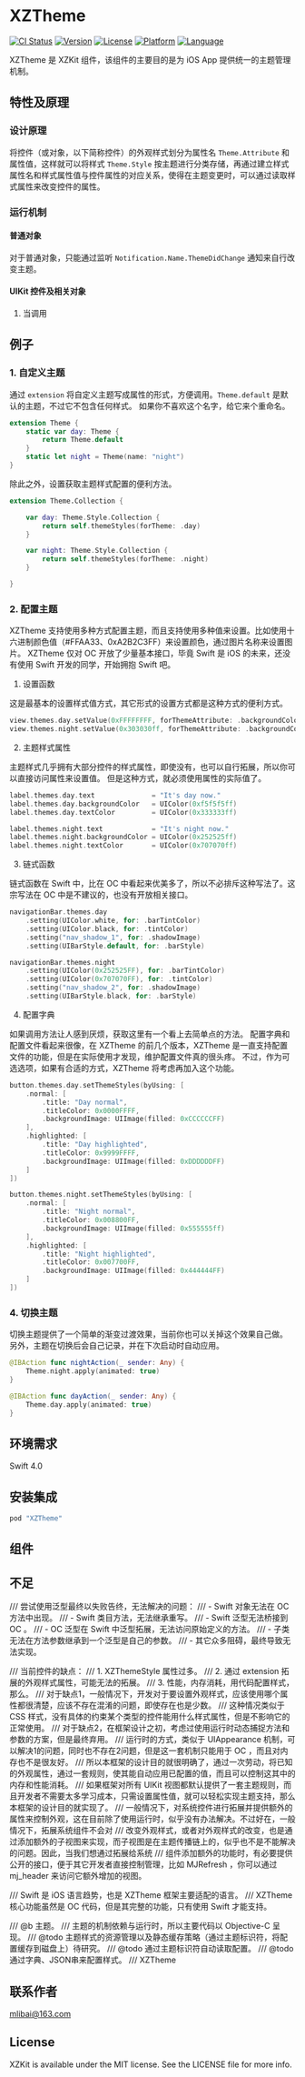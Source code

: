 # XZTheme

[![CI Status](https://img.shields.io/travis/rust-lang/rust.svg)](https://travis-ci.org/mlibai/XZTheme)
[![Version](https://img.shields.io/badge/Version-0.0.1-blue.svg?style=flat)](http://cocoapods.org/pods/XZTheme)
[![License](https://img.shields.io/badge/License-MIT-green.svg)](http://cocoapods.org/pods/XZTheme)
[![Platform](https://img.shields.io/badge/Platform-iOS-yellow.svg)](http://cocoapods.org/pods/XZTheme)
[![Language](https://img.shields.io/badge/Language-Swift-red.svg)](http://cocoapods.org/pods/XZTheme)

XZTheme 是 XZKit 组件，该组件的主要目的是为 iOS App 提供统一的主题管理机制。



## 特性及原理

### 设计原理

将控件（或对象，以下简称控件）的外观样式划分为属性名 `Theme.Attribute` 和属性值，这样就可以将样式 `Theme.Style` 按主题进行分类存储，再通过建立样式属性名和样式属性值与控件属性的对应关系，使得在主题变更时，可以通过读取样式属性来改变控件的属性。

### 运行机制

#### 普通对象

对于普通对象，只能通过监听  `Notification.Name.ThemeDidChange` 通知来自行改变主题。

#### UIKit 控件及相关对象

1. 当调用

## 例子

### 1. 自定义主题

通过 `extension` 将自定义主题写成属性的形式，方便调用。`Theme.default` 是默认的主题，不过它不包含任何样式。
如果你不喜欢这个名字，给它来个重命名。

```swift
extension Theme {
    static var day: Theme {
        return Theme.default
    }
    static let night = Theme(name: "night")
}
```

除此之外，设置获取主题样式配置的便利方法。

```swift
extension Theme.Collection {

    var day: Theme.Style.Collection {
        return self.themeStyles(forTheme: .day)
    }

    var night: Theme.Style.Collection {
        return self.themeStyles(forTheme: .night)
    }

}
```

### 2. 配置主题

XZTheme 支持使用多种方式配置主题，而且支持使用多种值来设置。比如使用十六进制颜色值（#FFAA33、0xA2B2C3FF）来设置颜色，通过图片名称来设置图片。
XZTheme 仅对 OC 开放了少量基本接口，毕竟 Swift 是 iOS 的未来，还没有使用 Swift 开发的同学，开始拥抱 Swift 吧。

1. 设置函数

这是最基本的设置样式值方式，其它形式的设置方式都是这种方式的便利方式。

```swift
view.themes.day.setValue(0xFFFFFFFF, forThemeAttribute: .backgroundColor)
view.themes.night.setValue(0x303030ff, forThemeAttribute: .backgroundColor)
```

2. 主题样式属性

主题样式几乎拥有大部分控件的样式属性，即使没有，也可以自行拓展，所以你可以直接访问属性来设置值。
但是这种方式，就必须使用属性的实际值了。

```swift
label.themes.day.text              = "It's day now."
label.themes.day.backgroundColor   = UIColor(0xf5f5f5ff)
label.themes.day.textColor         = UIColor(0x333333ff)

label.themes.night.text            = "It's night now."
label.themes.night.backgroundColor = UIColor(0x252525ff)
label.themes.night.textColor       = UIColor(0x707070ff)

```

3. 链式函数

链式函数在 Swift 中，比在 OC 中看起来优美多了，所以不必排斥这种写法了。这宗写法在 OC 中是不建议的，也没有开放相关接口。

```swift
navigationBar.themes.day
    .setting(UIColor.white, for: .barTintColor)
    .setting(UIColor.black, for: .tintColor)
    .setting("nav_shadow_1", for: .shadowImage)
    .setting(UIBarStyle.default, for: .barStyle)

navigationBar.themes.night
    .setting(UIColor(0x252525FF), for: .barTintColor)
    .setting(UIColor(0x707070FF), for: .tintColor)
    .setting("nav_shadow_2", for: .shadowImage)
    .setting(UIBarStyle.black, for: .barStyle)
```

4. 配置字典

如果调用方法让人感到厌烦，获取这里有一个看上去简单点的方法。
配置字典和配置文件看起来很像，在 XZTheme 的前几个版本，XZTheme 是一直支持配置文件的功能，但是在实际使用才发现，维护配置文件真的很头疼。
不过，作为可选选项，如果有合适的方式，XZTheme 将考虑再加入这个功能。

```swift
button.themes.day.setThemeStyles(byUsing: [
    .normal: [
        .title: "Day normal",
        .titleColor: 0x0000FFFF,
        .backgroundImage: UIImage(filled: 0xCCCCCCFF)
    ],
    .highlighted: [
        .title: "Day highlighted",
        .titleColor: 0x9999FFFF,
        .backgroundImage: UIImage(filled: 0xDDDDDDFF)
    ]
])

button.themes.night.setThemeStyles(byUsing: [
    .normal: [
        .title: "Night normal",
        .titleColor: 0x008800FF,
        .backgroundImage: UIImage(filled: 0x555555ff)
    ],
    .highlighted: [
        .title: "Night highlighted",
        .titleColor: 0x007700FF,
        .backgroundImage: UIImage(filled: 0x444444FF)
    ]
])
```

### 4. 切换主题

切换主题提供了一个简单的渐变过渡效果，当前你也可以关掉这个效果自己做。
另外，主题在切换后会自己记录，并在下次启动时自动应用。

```swift
@IBAction func nightAction(_ sender: Any) {
    Theme.night.apply(animated: true)
}

@IBAction func dayAction(_ sender: Any) {
    Theme.day.apply(animated: true)
}
```

## 环境需求

Swift 4.0

## 安装集成

```ruby
pod "XZTheme"
```

## 组件

## 不足

/// 尝试使用泛型最终以失败告终，无法解决的问题：
/// - Swift 对象无法在 OC 方法中出现。
/// - Swift 类目方法，无法继承重写。
/// - Swift 泛型无法桥接到 OC 。
/// - OC 泛型在 Swift 中泛型拓展，无法访问原始定义的方法。
/// - 子类无法在方法参数继承到一个泛型是自己的参数。
/// - 其它众多阻碍，最终导致无法实现。

/// 当前控件的缺点：
/// 1. XZThemeStyle 属性过多。
/// 2. 通过 extension 拓展的外观样式属性，可能无法的拓展。
/// 3. 性能，内存消耗，用代码配置样式，那么。
/// 对于缺点1，一般情况下，开发对于要设置外观样式，应该使用哪个属性都很清楚，应该不存在混淆的问题，即使存在也是少数。
/// 这种情况类似于 CSS 样式，没有具体的约束某个类型的控件能用什么样式属性，但是不影响它的正常使用。
/// 对于缺点2，在框架设计之初，考虑过使用运行时动态捕捉方法和参数的方案，但是最终弃用。
/// 运行时的方式，类似于 UIAppearance 机制，可以解决1的问题，同时也不存在2问题，但是这一套机制只能用于 OC ，而且对内存也不是很友好。
/// 所以本框架的设计目的就很明确了，通过一次劳动，将已知的外观属性，通过一套规则，使其能自动应用已配置的值，而且可以控制这其中的内存和性能消耗。
/// 如果框架对所有 UIKit 视图都默认提供了一套主题规则，而且开发者不需要太多学习成本，只需设置属性值，就可以轻松实现主题支持，那么本框架的设计目的就实现了。
/// 一般情况下，对系统控件进行拓展并提供额外的属性来控制外观，这在目前除了使用运行时，似乎没有办法解决。不过好在，一般情况下，拓展系统组件不会对
/// 改变外观样式，或者对外观样式的改变，也是通过添加额外的子视图来实现，而子视图是在主题传播链上的，似乎也不是不能解决的问题。因此，当我们想通过拓展给系统
/// 组件添加额外的功能时，有必要提供公开的接口，便于其它开发者直接控制管理，比如 MJRefresh ，你可以通过 mj_header 来访问它额外增加的视图。

/// Swift 是 iOS 语言趋势，也是 XZTheme 框架主要适配的语言。
/// XZTheme 核心功能虽然是 OC 代码，但是其完整的功能，只有使用 Swift 才能支持。

/// @b 主题。
/// 主题的机制依赖与运行时，所以主要代码以 Objective-C 呈现。
/// @todo 主题样式的资源管理以及静态缓存策略（通过主题标识符，将配置缓存到磁盘上）待研究。
/// @todo 通过主题标识符自动读取配置。
/// @todo 通过字典、JSON串来配置样式。
/// XZTheme


## 联系作者

[mlibai@163.com](mailto:mlibai@163.com)

## License

XZKit is available under the MIT license. See the LICENSE file for more info.
